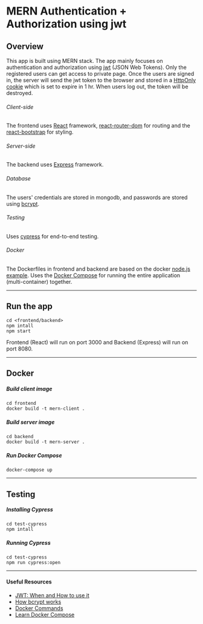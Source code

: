 # MERN Authentication + Authorization using jwt

## Overview

This app is built using MERN stack. The app mainly focuses on authentication and authorization using [jwt](https://jwt.io/) (JSON Web Tokens). Only the registered users can get access to private page. Once the users are signed in, the server will send the jwt token to the browser and stored in a [HttpOnly cookie](https://developer.mozilla.org/en-US/docs/Web/HTTP/Cookies#Secure_and_HttpOnly_cookies) which is set to expire in 1 hr. When users log out, the token will be destroyed.

###### Client-side 
The frontend uses [React](https://reactjs.org/) framework, [react-router-dom](https://reactrouter.com/web/guides/quick-start) for routing and the [react-bootstrap](https://react-bootstrap.github.io/) for styling. 

###### Server-side
The backend uses [Express](https://expressjs.com/) framework.

###### Database
The users' credentials are stored in mongodb, and passwords are stored using [bcrypt](https://www.npmjs.com/package/bcrypt).

###### Testing
Uses [cypress](https://www.cypress.io/) for end-to-end testing.

###### Docker
The Dockerfiles in frontend and backend are based on the docker [node.js example](https://docs.docker.com/language/nodejs/build-images/). Uses the [Docker Compose](https://docs.docker.com/compose/)  for running the entire application (multi-container) together. 

---

## Run the app 
```
cd <frontend/backend>
npm intall
npm start
```
Frontend (React) will run on port 3000 and Backend (Express) will run on port 8080.

---

## Docker
 
##### Build client image
```
cd frontend 
docker build -t mern-client . 
```

##### Build server image
```
cd backend
docker build -t mern-server .
```

##### Run Docker Compose 

```
docker-compose up
```

---

## Testing

##### Installing Cypress

```
cd test-cypress
npm intall
```

##### Running Cypress
``` 
cd test-cypress
npm run cypress:open
```

---

#### Useful Resources


* [JWT: When and How to use it](https://blog.logrocket.com/jwt-authentication-best-practices/#:~:text=A%20JWT%20needs%20to%20be,storage%20(or%20session%20storage).)
* [How bcrypt works](https://medium.com/javascript-in-plain-english/how-bcryptjs-works-90ef4cb85bf4)
* [Docker Commands](https://docs.docker.com/engine/reference/commandline/docker/)
* [Learn Docker Compose](https://docs.docker.com/compose/gettingstarted/) 
